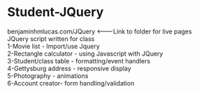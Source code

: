 # Student-JQuery
benjaminhmlucas.com/JQuery <---Link to folder for live pages<br>
JQuery script written for class<br>
1-Movie list - Import/use Jquery<br>
2-Rectangle calculator - using Javascript with JQuery<br>
3-Student/class table - formatting/event handlers<br>
4-Gettysburg address - responsive display<br>
5-Photography - animations<br>
6-Account creator- form handling/validation<br>
